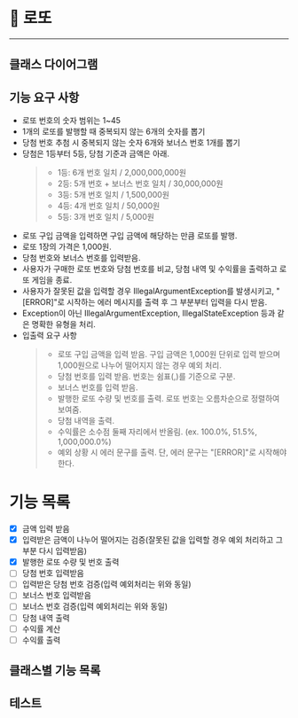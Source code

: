 # 🎱 로또  

---
## 클래스 다이어그램

## 기능 요구 사항
- 로또 번호의 숫자 범위는 1~45
- 1개의 로또를 발행할 때 중복되지 않는 6개의 숫자를 뽑기
- 당첨 번호 추첨 시 중복되지 않는 숫자 6개와 보너스 번호 1개를 뽑기
- 당첨은 1등부터 5등, 당첨 기준과 금액은 아래.
  > - 1등: 6개 번호 일치 / 2,000,000,000원
  > - 2등: 5개 번호 + 보너스 번호 일치 / 30,000,000원
  > - 3등: 5개 번호 일치 / 1,500,000원
  > - 4등: 4개 번호 일치 / 50,000원
  > - 5등: 3개 번호 일치 / 5,000원
- 로또 구입 금액을 입력하면 구입 금액에 해당하는 만큼 로또를 발행.
- 로또 1장의 가격은 1,000원.
- 당첨 번호와 보너스 번호를 입력받음.
- 사용자가 구매한 로또 번호와 당첨 번호를 비교, 당첨 내역 및 수익률을 출력하고 로또 게임을 종료.
- 사용자가 잘못된 값을 입력할 경우 IllegalArgumentException를 발생시키고, "[ERROR]"로 시작하는 에러 메시지를 출력 후 그 부분부터 입력을 다시 받음.
- Exception이 아닌 IllegalArgumentException, IllegalStateException 등과 같은 명확한 유형을 처리.
- 입출력 요구 사항
  > - 로또 구입 금액을 입력 받음. 구입 금액은 1,000원 단위로 입력 받으며 1,000원으로 나누어 떨어지지 않는 경우 예외 처리.
  > - 당첨 번호를 입력 받음. 번호는 쉼표(,)를 기준으로 구분.
  > - 보너스 번호를 입력 받음.
  > - 발행한 로또 수량 및 번호를 출력. 로또 번호는 오름차순으로 정렬하여 보여줌.
  > - 당첨 내역을 출력.
  > - 수익률은 소수점 둘째 자리에서 반올림. (ex. 100.0%, 51.5%, 1,000,000.0%)
  > - 예외 상황 시 에러 문구를 출력. 단, 에러 문구는 "[ERROR]"로 시작해야 한다.

# 기능 목록
- [x] 금액 입력 받음
- [x] 입력받은 금액이 나누어 떨어지는 검증(잘못된 값을 입력할 경우 예외 처리하고 그 부분 다시 입력받음)
- [x] 발행한 로또 수량 및 번호 출력
- [ ] 당첨 번호 입력받음
- [ ] 입력받은 당첨 번호 검증(입력 예외처리는 위와 동일)
- [ ] 보너스 번호 입력받음
- [ ] 보너스 번호 검증(입력 예외처리는 위와 동일)
- [ ] 당첨 내역 출력
- [ ] 수익률 계산
- [ ] 수익률 출력

## 클래스별 기능 목록

## 테스트  